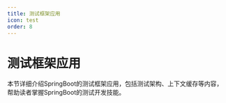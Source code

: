 ```yaml
---
title: 测试框架应用
icon: test
order: 8
---
```


# 测试框架应用

本节详细介绍SpringBoot的测试框架应用，包括测试架构、上下文缓存等内容，帮助读者掌握SpringBoot的测试开发技能。
